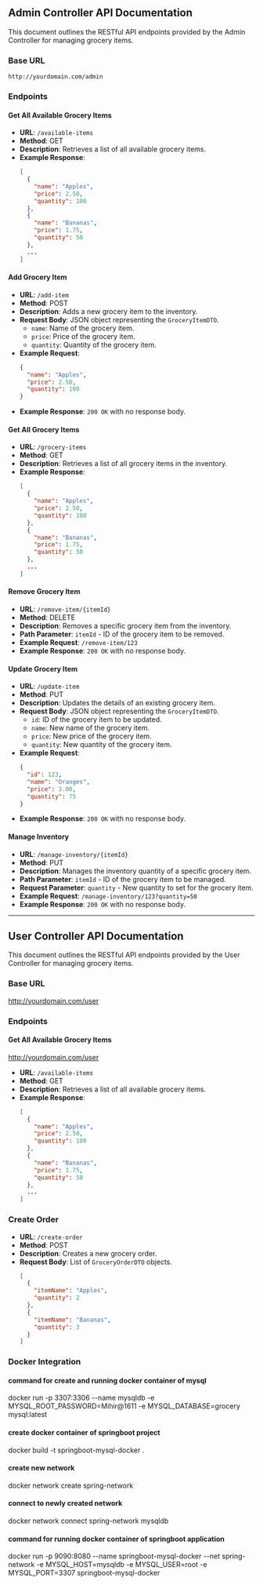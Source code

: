 ## Admin Controller API Documentation

This document outlines the RESTful API endpoints provided by the Admin Controller for managing grocery items.

### Base URL

```
http://yourdomain.com/admin
```

### Endpoints

#### Get All Available Grocery Items

- **URL**: `/available-items`
- **Method**: GET
- **Description**: Retrieves a list of all available grocery items.
- **Example Response**:
  ```json
  [
    {
      "name": "Apples",
      "price": 2.50,
      "quantity": 100
    },
    {
      "name": "Bananas",
      "price": 1.75,
      "quantity": 50
    },
    ...
  ]
  
#### Add Grocery Item

- **URL**: `/add-item`
- **Method**: POST
- **Description**: Adds a new grocery item to the inventory.
- **Request Body**: JSON object representing the `GroceryItemDTO`.
  - `name`: Name of the grocery item.
  - `price`: Price of the grocery item.
  - `quantity`: Quantity of the grocery item.
- **Example Request**:
  ```json
  {
    "name": "Apples",
    "price": 2.50,
    "quantity": 100
  }
  ```
- **Example Response**: `200 OK` with no response body.

#### Get All Grocery Items

- **URL**: `/grocery-items`
- **Method**: GET
- **Description**: Retrieves a list of all grocery items in the inventory.
- **Example Response**:
  ```json
  [
    {
      "name": "Apples",
      "price": 2.50,
      "quantity": 100
    },
    {
      "name": "Bananas",
      "price": 1.75,
      "quantity": 50
    },
    ...
  ]
  ```

#### Remove Grocery Item

- **URL**: `/remove-item/{itemId}`
- **Method**: DELETE
- **Description**: Removes a specific grocery item from the inventory.
- **Path Parameter**: `itemId` - ID of the grocery item to be removed.
- **Example Request**: `/remove-item/123`
- **Example Response**: `200 OK` with no response body.

#### Update Grocery Item

- **URL**: `/update-item`
- **Method**: PUT
- **Description**: Updates the details of an existing grocery item.
- **Request Body**: JSON object representing the `GroceryItemDTO`.
  - `id`: ID of the grocery item to be updated.
  - `name`: New name of the grocery item.
  - `price`: New price of the grocery item.
  - `quantity`: New quantity of the grocery item.
- **Example Request**:
  ```json
  {
    "id": 123,
    "name": "Oranges",
    "price": 3.00,
    "quantity": 75
  }
  ```
- **Example Response**: `200 OK` with no response body.

#### Manage Inventory

- **URL**: `/manage-inventory/{itemId}`
- **Method**: PUT
- **Description**: Manages the inventory quantity of a specific grocery item.
- **Path Parameter**: `itemId` - ID of the grocery item to be managed.
- **Request Parameter**: `quantity` - New quantity to set for the grocery item.
- **Example Request**: `/manage-inventory/123?quantity=50`
- **Example Response**: `200 OK` with no response body.


-----------------------------------------------------------------------------------------------------------------------------------------------------------------------

## User Controller API Documentation

This document outlines the RESTful API endpoints provided by the User Controller for managing grocery items.

### Base URL
http://yourdomain.com/user

### Endpoints

#### Get All Available Grocery Items
http://yourdomain.com/user

- **URL**: `/available-items`
- **Method**: GET
- **Description**: Retrieves a list of all available grocery items.
- **Example Response**:
  ```json
  [
    {
      "name": "Apples",
      "price": 2.50,
      "quantity": 100
    },
    {
      "name": "Bananas",
      "price": 1.75,
      "quantity": 50
    },
    ...
  ]

### Create Order

- **URL**: `/create-order`
- **Method**: POST
- **Description**: Creates a new grocery order.
- **Request Body**: List of `GroceryOrderDTO` objects.
  ```json
  [
    {
      "itemName": "Apples",
      "quantity": 2
    },
    {
      "itemName": "Bananas",
      "quantity": 3
    }
  ]


### Docker Integration 

#### command for create and running docker container of mysql 
docker run -p 3307:3306 --name mysqldb -e MYSQL_ROOT_PASSWORD=Mihir@1611 -e MYSQL_DATABASE=grocery mysql:latest

#### create docker container of springboot project
docker build -t springboot-mysql-docker .  

#### create new network
docker network create spring-network

#### connect to newly created network 
docker network connect spring-network mysqldb

#### command for running docker container of springboot application
docker run -p 9090:8080 --name springboot-mysql-docker --net spring-network -e MYSQL_HOST=mysqldb -e MYSQL_USER=root -e MYSQL_PORT=3307 springboot-mysql-docker

